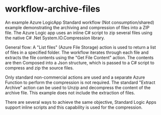 # workflow-archive-files
An example Azure LogicApp Standard workflow (Not consumption/shared) example demonstrating the archiving and compression of files into a ZIP file.
The Azure Logic app uses an inline C# script to zip several files using the native C# .Net System.IO.Compression library.

General flow:
A "List files" (Azure File Storage) action is used to return a list of files in a specified folder. The workflow iterates through each file and extracts the file contents using the "Get File Content" action.
The contents are then Composed into a Json structure, which is passed to a C# script to compress and zip the source files.

Only standard non-commercial actions are used and a separate Azure Function to perform the compression is not required. The standard "Extract Archive" action can be used to Unzip and decompress the content of the archive file. This example does not include the extraction of files. 

There are several ways to achieve the same objective, Standard Logic Apps support inline scripts and this capability is used for the compression.
